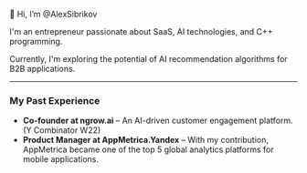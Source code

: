 👋 Hi, I’m @AlexSibrikov

I'm an entrepreneur passionate about SaaS, AI technologies, and C++ programming.

Currently, I'm exploring the potential of AI recommendation algorithms for B2B applications.

____

### My Past Experience
- **Co-founder at ngrow.ai** – An AI-driven customer engagement platform. (Y Combinator W22)
- **Product Manager at AppMetrica.Yandex** – With my contribution, AppMetrica became one of the top 5 global analytics platforms for mobile applications.
